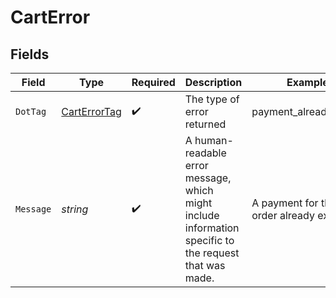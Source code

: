 # CartError


## Fields

| Field                                                                                                  | Type                                                                                                   | Required                                                                                               | Description                                                                                            | Example                                                                                                |
| ------------------------------------------------------------------------------------------------------ | ------------------------------------------------------------------------------------------------------ | ------------------------------------------------------------------------------------------------------ | ------------------------------------------------------------------------------------------------------ | ------------------------------------------------------------------------------------------------------ |
| `DotTag`                                                                                               | [CartErrorTag](../../Models/Errors/CartErrorTag.md)                                                    | :heavy_check_mark:                                                                                     | The type of error returned                                                                             | payment_already_exists                                                                                 |
| `Message`                                                                                              | *string*                                                                                               | :heavy_check_mark:                                                                                     | A human-readable error message, which might include information specific to the request that was made. | A payment for this order already exists                                                                |